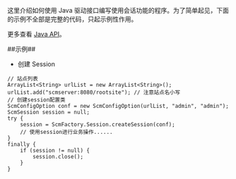 这里介绍如何使用 Java 驱动接口编写使用会话功能的程序。为了简单起见，下面的示例不全部是完整的代码，只起示例性作用。
    
更多查看 [Java API][java_api]。

##示例##
* 创建 Session

```lang-javascript
// 站点列表
ArrayList<String> urlList = new ArrayList<String>();
urlList.add("scmserver:8080/rootsite"); // 注意站点名小写
// 创建session配置类
ScmConfigOption conf = new ScmConfigOption(urlList, "admin", "admin");
ScmSession session = null;
try {
    session = ScmFactory.Session.createSession(conf);
    // 使用session进行业务操作......
}
finally {
    if (session != null) {
        session.close();
    }
}
```

[java_api]:api/java/html/index.html